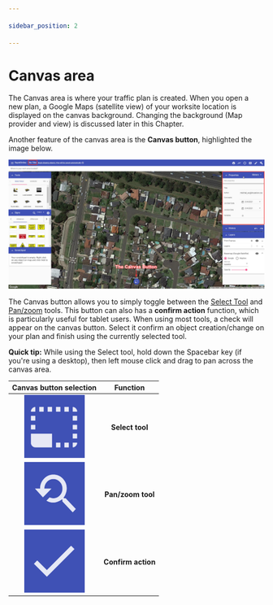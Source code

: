 ```yaml
---

sidebar_position: 2

---
```

# Canvas area

The Canvas area is where your traffic plan is created. When you open a new plan, a Google Maps (satellite view) of your worksite location is displayed on the canvas background. Changing the background (Map provider and view) is discussed later in this Chapter. 

Another feature of the canvas area is the **Canvas button**, highlighted the image below.

![The_Canvas_Button.png](./Assets/The_canvas_button.png)

The Canvas button allows you to simply toggle between the [Select Tool](./Select%20tool.md) and [Pan/zoom](./Pan%20or%20Zoom%20tool.md) tools. This button can also has a **confirm action** function, which is particularly useful for tablet users. When using most tools, a check will appear on the canvas button. Select it confirm an object creation/change on your plan and finish using the currently selected tool.

**Quick tip:** While using the Select tool, hold down the Spacebar key (if you're using a desktop), then left mouse click and drag to pan across the canvas area.



|         Canvas button selection         |      Function      |
| :-------------------------------------: | :----------------: |
| ![selection3](./Assets/selection3.png) |  **Select tool**   |
| ![selection2](./Assets/selection2.png) | **Pan/zoom tool**  |
| ![selection1](./Assets/selection1.png) | **Confirm action** |